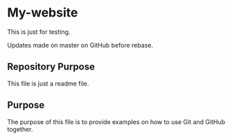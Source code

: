 # My-website

This is just for testing.

Updates made on master on GitHub before rebase.

## Repository Purpose

This file is just a readme file.

## Purpose

The purpose of this file is to provide examples
on how to use Git and GitHub together.
